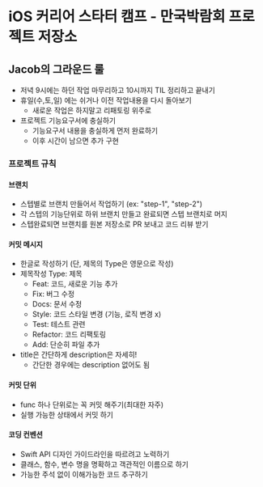 # iOS 커리어 스타터 캠프 - 만국박람회 프로젝트 저장소

## Jacob의 그라운드 룰

- 저녁 9시에는 하던 작업 마무리하고 10시까지 TIL 정리하고 끝내기
- 휴일(수,토,일) 에는 쉬거나 이전 작업내용을 다시 돌아보기
    - 새로운 작업은 하지말고 리패토링 위주로
- 프로젝트 기능요구서에 충실하기
    - 기능요구서 내용을 충실하게 먼저 완료하기
    - 이후 시간이 남으면 추가 구현

### 프로젝트 규칙

#### 브랜치

- 스텝별로 브랜치 만들어서 작업하기 (ex: "step-1", "step-2")
- 각 스텝의 기능단위로 하위 브랜치 만들고 완료되면 스텝 브랜치로 머지
- 스텝완료되면 브랜치를 원본 저장소로 PR 보내고 코드 리뷰 받기

#### 커밋 메시지

- 한글로 작성하기 (단, 제목의 Type은 영문으로 작성)
- 제목작성 Type: 제목
    - Feat: 코드, 새로운 기능 추가
    - Fix: 버그 수정
    - Docs: 문서 수정
    - Style: 코드 스타일 변경 (기능, 로직 변경 x)
    - Test: 테스트 관련
    - Refactor: 코드 리팩토링
    - Add: 단순히 파일 추가
- title은 간단하게 description은 자세히! 
    - 간단한 경우에는 description 없어도 됨

#### 커밋 단위

- func 하나 단위로는 꼭 커밋 해주기(최대한 자주)
- 실행 가능한 상태에서 커밋 하기

#### 코딩 컨벤션

- Swift API 디자인 가이드라인을 따르려고 노력하기
- 클래스, 함수, 변수 명을 명확하고 객관적인 이름으로 하기
- 가능한 주석 없이 이해가능한 코드 추구하기
